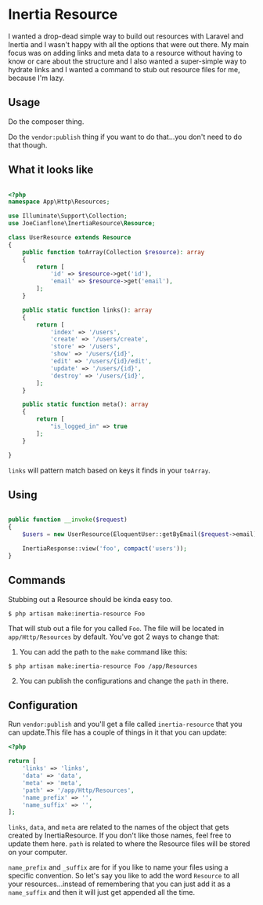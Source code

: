 # Inertia Resource

I wanted a drop-dead simple way to build out resources with Laravel and Inertia and I wasn't happy with all the options that were out there. My main focus was on adding links and meta data to a resource without having to know or care about the structure and I also wanted a super-simple way to hydrate links and I wanted a command to stub out resource files for me, because I'm lazy.

## Usage

Do the composer thing.

Do the `vendor:publish` thing if you want to do that...you don't need to do that though.


## What it looks like

```php

<?php
namespace App\Http\Resources;

use Illuminate\Support\Collection;
use JoeCianflone\InertiaResource\Resource;

class UserResource extends Resource
{
    public function toArray(Collection $resource): array
    {
        return [
            'id' => $resource->get('id'),
            'email' => $resource->get('email'),
        ];
    }

    public static function links(): array
    {
        return [
            'index' => '/users',
            'create' => '/users/create',
            'store' => '/users',
            'show' => '/users/{id}',
            'edit' => '/users/{id}/edit',
            'update' => '/users/{id}',
            'destroy' => '/users/{id}',
        ];
    }

    public static function meta(): array
    {
        return [
            "is_logged_in" => true
        ];
    }

}
```

`links` will pattern match based on keys it finds in your `toArray`.


## Using 

```php

public function __invoke($request) 
{
    $users = new UserResource(EloquentUser::getByEmail($request->email));

    InertiaResponse::view('foo', compact('users'));
}

```

## Commands

Stubbing out a Resource should be kinda easy too.

```
$ php artisan make:inertia-resource Foo
```

That will stub out a file for you called `Foo`. The file will be located in `app/Http/Resources` by default. You've got 2 ways to change that:

1. You can add the path to the `make` command like this:

```
$ php artisan make:inertia-resource Foo /app/Resources
```

2. You can publish the configurations and change the `path` in there.

## Configuration

Run `vendor:publish` and you'll get a file called `inertia-resource` that you can update.This file has a couple of things in it that you can update:

```php
<?php

return [
    'links' => 'links',
    'data' => 'data',
    'meta' => 'meta',
    'path' => '/app/Http/Resources',
    'name_prefix' => '',
    'name_suffix' => '',
];
```

`links`, `data`, and `meta` are related to the names of the object that gets created by InertiaResource. If you don't like those names, feel free to update them here. `path` is related to where the Resource files will be stored on your computer. 

`name_prefix` and `_suffix` are for if you like to name your files using a specific convention. So let's say you like to add the word `Resource` to all your resources...instead of remembering that you can just add it as a `name_suffix` and  then it will just get appended all the time. 

